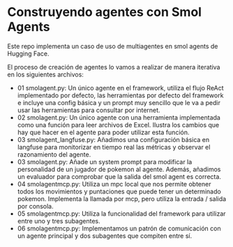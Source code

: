# Construyendo agentes con Smol Agents

Este repo implementa un caso de uso de multiagentes en smol agents de Hugging Face.

El proceso de creación de agentes lo vamos a realizar de manera iterativa en los siguientes archivos:
 - 01 smolagent.py: Un único agente en el framework, utiliza el flujo ReAct implementado por defecto, las herramientas por defecto del framework e incluye una config básica y un prompt muy sencillo que le va a pedir usar las herramientas para consultar por internet.
 - 02 smolagent.py: Un único agente con una herramienta implementada como una función para leer archivos de Excel. Ilustra los cambios que hay que hacer en el agente para poder utilizar esta función.
 - 03 smolagent_langfuse.py: Añadimos una configuración básica en langfuse para monitorizar en tiempo real las métricas y observar el razonamiento del agente.
 - 03 smolagent.py: Añade un system prompt para modificar la personalidad de un jugador de pokemon al agente. Además, añadimos un evaluador para comprobar que la salida del smol agent es correcta.
 - 04 smolagentmcp.py: Utiliza un mpc local que nos permite obtener todos los movimientos y puntaciones que puede tener un determinado pokemon. Implementa la llamada por mcp, pero utiliza la entrada / salida por consola.
 - 05 smolagentmcp.py: Utiliza la funcionalidad del framework para utilizar entre uno y tres subagentes.
 - 06 smolagentmcp.py: Implementamos un patrón de comunicación con un agente principal y dos subagentes que compiten entre sí.